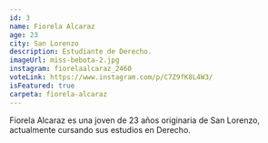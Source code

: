 ```yaml
---
id: 3
name: Fiorela Alcaraz
age: 23
city: San Lorenzo
description: Estudiante de Derecho.
imageUrl: miss-bebota-2.jpg
instagram: fiorelaalcaraz_2460
voteLink: https://www.instagram.com/p/C7Z9fK8L4W3/
isFeatured: true
carpeta: fiorela-alcaraz
---
```


Fiorela Alcaraz es una joven de 23 años originaria de San Lorenzo, actualmente cursando sus estudios en Derecho.
